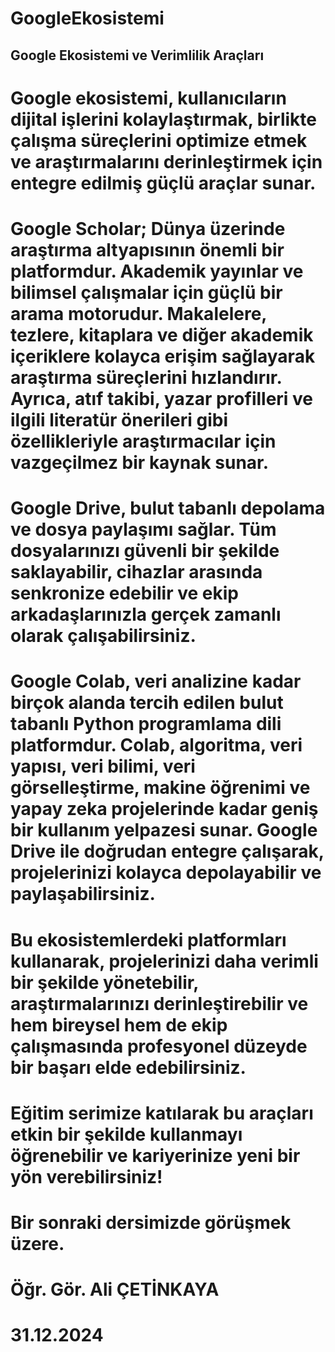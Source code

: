 # GoogleEkosistemi

## Google Ekosistemi ve Verimlilik Araçları

# Google ekosistemi, kullanıcıların dijital işlerini kolaylaştırmak, birlikte çalışma süreçlerini optimize etmek ve araştırmalarını derinleştirmek için entegre edilmiş güçlü araçlar sunar.

# Google Scholar; Dünya üzerinde araştırma altyapısının önemli bir platformdur. Akademik yayınlar ve bilimsel çalışmalar için güçlü bir arama motorudur. Makalelere, tezlere, kitaplara ve diğer akademik içeriklere kolayca erişim sağlayarak araştırma süreçlerini hızlandırır. Ayrıca, atıf takibi, yazar profilleri ve ilgili literatür önerileri gibi özellikleriyle araştırmacılar için vazgeçilmez bir kaynak sunar.

# Google Drive, bulut tabanlı depolama ve dosya paylaşımı sağlar. Tüm dosyalarınızı güvenli bir şekilde saklayabilir, cihazlar arasında senkronize edebilir ve ekip arkadaşlarınızla gerçek zamanlı olarak çalışabilirsiniz.

# Google Colab, veri analizine kadar birçok alanda tercih edilen bulut tabanlı Python programlama dili platformdur. Colab, algoritma, veri yapısı, veri bilimi, veri görselleştirme, makine öğrenimi ve yapay zeka projelerinde kadar geniş bir kullanım yelpazesi sunar. Google Drive ile doğrudan entegre çalışarak, projelerinizi kolayca depolayabilir ve paylaşabilirsiniz.

# Bu ekosistemlerdeki platformları kullanarak, projelerinizi daha verimli bir şekilde yönetebilir, araştırmalarınızı derinleştirebilir ve hem bireysel hem de ekip çalışmasında profesyonel düzeyde bir başarı elde edebilirsiniz. 

# Eğitim serimize katılarak bu araçları etkin bir şekilde kullanmayı öğrenebilir ve kariyerinize yeni bir yön verebilirsiniz!

# Bir sonraki dersimizde görüşmek üzere. 

# Öğr. Gör. Ali ÇETİNKAYA
# 31.12.2024
